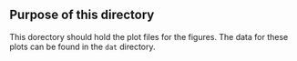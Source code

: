 ## Purpose of this directory

This dorectory should hold the plot files for the figures. The data for these plots can be found in the `dat` directory. 
